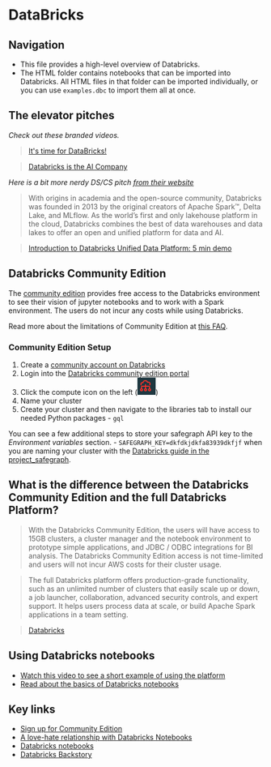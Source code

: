 # DataBricks

## Navigation

- This file provides a high-level overview of Databricks.
- The HTML folder contains notebooks that can be imported into Databricks. All HTML files in that folder can be imported individually, or you can use `examples.dbc` to import them all at once.

## The elevator pitches

_Check out these branded videos._

> [It's time for DataBricks!](https://youtu.be/_1QQHv7T9og)

> [Databricks is the AI Company](https://youtu.be/1cJ0XYaARBY)

_Here is a bit more nerdy DS/CS pitch [from their website](https://databricks.com/company/about-us)_

> With origins in academia and the open-source community, Databricks was founded in 2013 by the original creators of Apache Spark™, Delta Lake, and MLflow. As the world’s first and only lakehouse platform in the cloud, Databricks combines the best of data warehouses and data lakes to offer an open and unified platform for data and AI.

> [Introduction to Databricks Unified Data Platform: 5 min demo](https://youtu.be/n-yt_3HvkOI)
## Databricks Community Edition

The [community edition](https://community.cloud.databricks.com/login.html) provides free access to the Databricks environment to see their vision of jupyter notebooks and to work with a Spark environment. The users do not incur any costs while using Databricks.

Read more about the limitations of Community Edition at [this FAQ](https://databricks.com/product/faq/community-edition).

### Community Edition Setup

1. Create a [community account on Databricks](https://databricks.com/try-databricks)
2. Login into the [Databricks community edition portal](https://community.cloud.databricks.com/login.html)
3. Click the compute icon on the left (![](https://github.com/byuibigdata/project_safegraph/blob/main/img/compute_icon.png))
4. Name your cluster
5. Create your cluster and then navigate to the libraries tab to install our needed Python packages - `gql`

You can see a few additional steps to store your safegraph API key to the _Environment variables_ section. - `SAFEGRAPH_KEY=dkfdkjdkfa83939dkfjf` when you are naming your cluster with the [Databricks guide in the project_safegraph](https://github.com/byuibigdata/project_safegraph/blob/main/databricks_community.md).

## What is the difference between the Databricks Community Edition and the full Databricks Platform?

> With the Databricks Community Edition, the users will have access to 15GB clusters, a cluster manager and the notebook environment to prototype simple applications, and JDBC / ODBC integrations for BI analysis. The Databricks Community Edition access is not time-limited and users will not incur AWS costs for their cluster usage.

> The full Databricks platform offers production-grade functionality, such as an unlimited number of clusters that easily scale up or down, a job launcher, collaboration, advanced security controls, and expert support. It helps users process data at scale, or build Apache Spark applications in a team setting.

> [Databricks](https://databricks.com/product/faq/community-edition)

## Using Databricks notebooks

- [Watch this video to see a short example of using the platform](https://youtu.be/n-yt_3HvkOI)
- [Read about the basics of Databricks notebooks](https://subscription.packtpub.com/book/data/9781838647216/2/ch02lvl1sec08/using-azure-databricks-notebooks)
## Key links

- [Sign up for Community Edition](https://databricks.com/try-databricks)
- [A love-hate relationship with Databricks Notebooks](https://towardsdatascience.com/databricks-notebooks-a-love-hate-relationship-8f73e5b291fb)
- [Databricks notebooks](https://subscription.packtpub.com/book/data/9781838647216/2/ch02lvl1sec08/using-azure-databricks-notebooks)
- [Databricks Backstory](https://youtu.be/ThrmPaleEiI)
